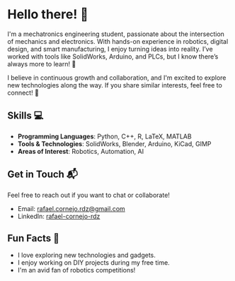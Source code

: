 # Hello there! 👋

I'm a mechatronics engineering student, passionate about the intersection of mechanics and electronics. With hands-on experience in robotics, digital design, and smart manufacturing, I enjoy turning ideas into reality. I’ve worked with tools like SolidWorks, Arduino, and PLCs, but I know there’s always more to learn! 🌱

I believe in continuous growth and collaboration, and I'm excited to explore new technologies along the way. If you share similar interests, feel free to connect! 🚀

## Skills 💻

- **Programming Languages**: Python, C++, R, LaTeX, MATLAB
- **Tools & Technologies**: SolidWorks, Blender, Arduino, KiCad, GIMP
- **Areas of Interest**: Robotics, Automation, AI

## Get in Touch 📬

Feel free to reach out if you want to chat or collaborate!

- Email: [rafael.cornejo.rdz@gmail.com](mailto:rafael.cornejo.rdz@gmail.com)
- LinkedIn: [rafael-cornejo-rdz](https://www.linkedin.com/in/rafael-cornejo-rdz)

## Fun Facts 🎉

- I love exploring new technologies and gadgets.
- I enjoy working on DIY projects during my free time.
- I'm an avid fan of robotics competitions!
